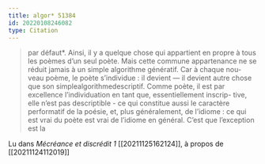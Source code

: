 ```yaml
---
title: algor* 51384
id: 20220108246082
type: Citation
---
```


> par défaut*. Ainsi, il y a quelque chose qui appartient en propre à tous les poèmes d’un seul poète. Mais cette commune appartenance ne se réduit jamais à un simple algorithme génératif. Car à chaque nou- veau poème, le poète s’individue : il devient — il devient autre chose que son simplealgorithmedescriptif. Comme poète, il est par excellence l’individuation en tant que, essentiellement inscrip- tive, elle n’est pas descriptible - ce qui constitue aussi le caractère performatif de la poésie, et, plus généralement, de l’idiome : ce qui est vrai du poète est vrai de l’idiome en général. C’est que l’exception est la

Lu dans *Mécréance et discrédit 1* [[20211125162124]], à propos de [[20211124112019]]